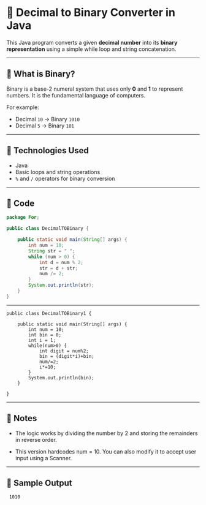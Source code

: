 # 🔢 Decimal to Binary Converter in Java

This Java program converts a given **decimal number** into its **binary representation** using a simple while loop and string concatenation.

---

## 📘 What is Binary?

Binary is a base-2 numeral system that uses only **0** and **1** to represent numbers. It is the fundamental language of computers.

For example:
- Decimal `10` → Binary `1010`
- Decimal `5` → Binary `101`

---

## 🧰 Technologies Used

- Java
- Basic loops and string operations
- `%` and `/` operators for binary conversion

---

## 📝 Code

```java
package For;

public class DecimalTOBinary {

    public static void main(String[] args) {
        int num = 10;
        String str = " ";
        while (num > 0) {
            int d = num % 2;
            str = d + str;
            num /= 2;
        }
        System.out.println(str);
    }
}
```
---
```
public class DecimalTOBinary1 {

	public static void main(String[] args) {
		int num = 10;
		int bin = 0;
		int i = 1;
		while(num>0) {
			int digit = num%2;
			bin = (digit*i)+bin;
			num/=2;
			i*=10;			
		}
		System.out.println(bin);
	}

}
```
---
## 📌 Notes
- The logic works by dividing the number by 2 and storing the remainders in reverse order.

- This version hardcodes num = 10. You can also modify it to accept user input using a Scanner.

---
## 🧪 Sample Output
```
 1010
```
